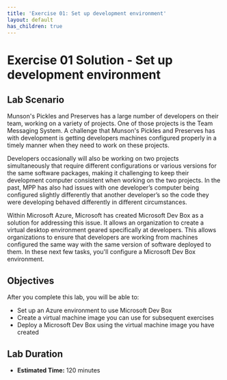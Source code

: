 ```yaml
---
title: 'Exercise 01: Set up development environment'
layout: default
has_children: true
---
```


# Exercise 01 Solution - Set up development environment

## Lab Scenario

Munson's Pickles and Preserves has a large number of developers on their team, working on a variety of projects. One of those projects is the Team Messaging System. A challenge that Munson's Pickles and Preserves has with development is getting developers machines configured properly in a timely manner when they need to work on these projects.

Developers occasionally will also be working on two projects simultaneously that require different configurations or various versions for the same software packages, making it challenging to keep their development computer consistent when working on the two projects. In the past, MPP has also had issues with one developer’s computer being configured slightly differently that another developer’s so the code they were developing behaved differently in different circumstances.

Within Microsoft Azure, Microsoft has created Microsoft Dev Box as a solution for addressing this issue. It allows an organization to create a virtual desktop environment geared specifically at developers. This allows organizations to ensure that developers are working from machines configured the same way with the same version of software deployed to them. In these next few tasks, you'll configure a Microsoft Dev Box environment.

## Objectives

After you complete this lab, you will be able to:

* Set up an Azure environment to use Microsoft Dev Box
* Create a virtual machine image you can use for subsequent exercises
* Deploy a Microsoft Dev Box using the virtual machine image you have created

## Lab Duration

* **Estimated Time:** 120 minutes
